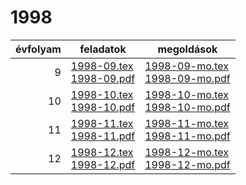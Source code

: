 # 1998

| évfolyam | feladatok | megoldások |
|---:|---|---|
| 9|[1998-09.tex](1998-09.tex) <br> [1998-09.pdf](1998-09.pdf) | [1998-09-mo.tex](1998-09-mo.tex) <br> [1998-09-mo.pdf](1998-09-mo.pdf)|
| 10|[1998-10.tex](1998-10.tex) <br> [1998-10.pdf](1998-10.pdf) | [1998-10-mo.tex](1998-10-mo.tex) <br> [1998-10-mo.pdf](1998-09-mo.pdf)|
| 11|[1998-11.tex](1998-11.tex) <br> [1998-11.pdf](1998-11.pdf) | [1998-11-mo.tex](1998-11-mo.tex) <br> [1998-11-mo.pdf](1998-09-mo.pdf)|
| 12|[1998-12.tex](1998-12.tex) <br> [1998-12.pdf](1998-12.pdf) | [1998-12-mo.tex](1998-12-mo.tex) <br> [1998-12-mo.pdf](1998-09-mo.pdf)|
